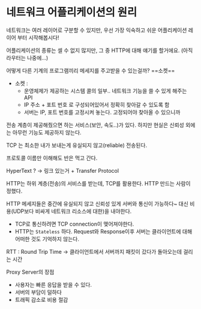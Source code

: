 # 네트워크 어플리케이션의 원리

네트워크는 여러 레이어로 구분할 수 있지만, 우선 가장 익숙하고 쉬운 어플리케이션 레이어 부터 시작해봅시다!

어플리케이션의 종류는 셀 수 없지 많지만, 그 중 HTTP에 대해 얘기를 할거에요. (아직 라우터는 나중에...)

어떻게 다른 기계의 프로그램끼리 메세지를 주고받을 수 있는걸까? ==소켓==

- 소켓 : 
  - 운영체제가 제공하는 시스템 콜의 일부.. 네트워크 기능을 쓸 수 있게 해주는 API
  - IP 주소 + 포트 번호 로 구성되어있어서 정확히 찾아갈 수 있도록 함
  - 서버는 IP, 포트 번호를 고정시켜 놓는다. 고정되어야 찾아올 수 있으니까

전송 계층이 제공해줬으면 하는 서비스(보안, 속도..)가 있다. 하지만 현실은 신뢰성 외에는 아무런 기능도 제공하지 않는다.

TCP 는 최소한 내가 보내는게 유실되지 않고(reliable) 전송된다.

프로토콜 이름만 이해해도 반은 먹고 간다.

HyperText ? -> 링크 있는거 + Transfer Protocol

HTTP는 하위 계층(전송)의 서비스를 받는데,  TCP를 활용한다. HTTP 만드는 사람이 정했다.

HTTP 메세지들은 중간에 유실되지 않고 신뢰성 있게 서버와 통신이 가능하다~ 대신 비용(UDP보다 비싸게 네트워크 리소스에 대한)을 내야한다.

- TCP로 통신하려면 TCP connection이 맺어져야한다.
- HTTP는 `Stateless` 하다. Request와 Response이후 서버는 클라이언트에 대해 어떠한 것도 기억하지 않는다.

RTT : Round Trip Time -> 클라이언트에서 서버까지 패킷이 갔다가 돌아오는데 걸리는 시간

Proxy Server의 장점

- 사용자는 빠른 응답을 받을 수 있다.
- 서버의 부담이 덜하다
- 트래픽 감소로 비용 절감